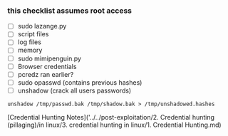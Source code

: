 ### this checklist assumes root access
- [ ]  sudo lazange.py
- [ ] script files
- [ ] log files
- [ ] memory
- [ ]  sudo mimipenguin.py
- [ ] Browser credentials
- [ ] pcredz ran earlier?
- [ ] sudo opasswd (contains previous hashes)
- [ ] unshadow (crack all users passwords)
```shell-session
unshadow /tmp/passwd.bak /tmp/shadow.bak > /tmp/unshadowed.hashes
```

[Credential Hunting Notes]('../../post-exploitation/2. Credential hunting (pillaging)/in linux/3. credential hunting in linux/1. Credential Hunting.md)
